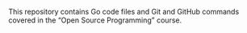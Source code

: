 This repository contains Go code files and Git and GitHub commands covered in the “Open Source Programming” course.
